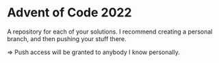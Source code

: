 # Advent of Code 2022

A repository for each of your solutions. I recommend creating a personal branch, and then pushing your stuff there.

=> Push access will be granted to anybody I know personally.
